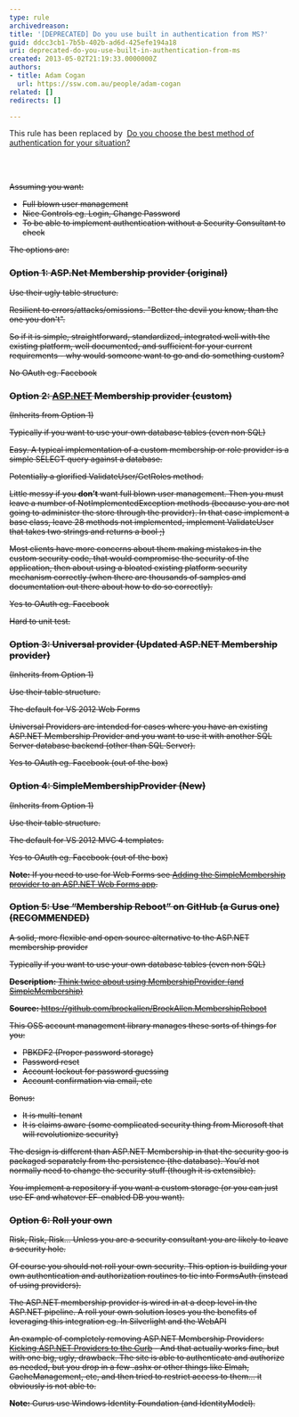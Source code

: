 ```yaml
---
type: rule
archivedreason: 
title: '[DEPRECATED] Do you use built in authentication from MS?'
guid: ddcc3cb1-7b5b-402b-ad6d-425efe194a18
uri: deprecated-do-you-use-built-in-authentication-from-ms
created: 2013-05-02T21:19:33.0000000Z
authors:
- title: Adam Cogan
  url: https://ssw.com.au/people/adam-cogan
related: []
redirects: []

---
```



<p class="ssw15-rteElement-GreyBox">​This rule has been replaced by&#160; ​<a href="/_layouts/15/FIXUPREDIRECT.ASPX?WebId=3dfc0e07-e23a-4cbb-aac2-e778b71166a2&amp;TermSetId=07da3ddf-0924-4cd2-a6d4-a4809ae20160&amp;TermId=afa18fb5-a263-4538-a54e-02c8bd78ad67">Do you choose the best method of authentication for your situation?​​​​</a></p>
<br><excerpt class='endintro'></excerpt><br>
<p style="text-decoration&#58;line-through;">Assuming you want&#58;</p><ul style="text-decoration&#58;line-through;"><li>Full blown user management</li><li>Nice Controls eg. Login, Change Password</li><li>To be able to implement authentication without a Security Consultant to check</li></ul><p style="text-decoration&#58;line-through;">The options are&#58;</p><h3 style="text-decoration&#58;line-through;">Option 1&#58; ASP.Net Membership provider (original)</h3><p style="text-decoration&#58;line-through;">Use their ugly table structure.</p><p style="text-decoration&#58;line-through;">Resilient to errors/attacks/omissions. &quot;Better the devil you know, than the one you don't&quot;.</p><p style="text-decoration&#58;line-through;">So if it is simple, straightforward, standardized, integrated well with the existing platform, well documented, and sufficient for your current requirements - why would someone want to go and do something custom?</p><p style="text-decoration&#58;line-through;">No OAuth eg. Facebook</p><h3 style="text-decoration&#58;line-through;">Option 2&#58; <a href="http&#58;//www.asp.net/" target="_blank">ASP.NET</a> Membership provider (custom)</h3><p style="text-decoration&#58;line-through;">(Inherits from Option 1)</p><p style="text-decoration&#58;line-through;">Typically if you want to use your own database tables (even non SQL)</p><p style="text-decoration&#58;line-through;">Easy. A typical implementation of a custom membership or role provider is a simple SELECT query against a database.</p><p style="text-decoration&#58;line-through;">Potentially a glorified ValidateUser/GetRoles method.</p><p style="text-decoration&#58;line-through;">Little messy if you <strong>don’t</strong> want full blown user management. Then you must leave a number of NotImplementedException methods (because you are not going to administer the store through the provider). In that case implement a base class, leave 28 methods not implemented, implement ValidateUser that takes two strings and returns a bool ;)</p><p style="text-decoration&#58;line-through;">Most clients have more concerns about them making mistakes in the custom security code, that would compromise the security of the application, then about using a bloated existing platform security mechanism correctly (when there are thousands of samples and documentation out there about how to do so correctly).</p><p style="text-decoration&#58;line-through;">Yes to OAuth eg. Facebook</p><p style="text-decoration&#58;line-through;">Hard to unit test.</p><h3 style="text-decoration&#58;line-through;">Option 3&#58; Universal provider (Updated ASP.NET Membership provider)</h3><p style="text-decoration&#58;line-through;">(Inherits from Option 1)</p><p style="text-decoration&#58;line-through;">Use their table structure.</p><p style="text-decoration&#58;line-through;">The default for VS 2012 Web Forms</p><p style="text-decoration&#58;line-through;">Universal Providers are intended for cases where you have an existing ASP.NET Membership Provider and you want to use it with another SQL Server database backend (other than SQL Server).</p><p style="text-decoration&#58;line-through;">Yes to OAuth eg. Facebook (out of the box)</p><h3 style="text-decoration&#58;line-through;">Option 4&#58; SimpleMembershipProvider (New)</h3><p style="text-decoration&#58;line-through;">(Inherits from Option 1)</p><p style="text-decoration&#58;line-through;">Use their table structure.</p><p style="text-decoration&#58;line-through;">The default for VS 2012 MVC 4 templates.</p><p style="text-decoration&#58;line-through;">Yes to OAuth eg. Facebook (out of the box)</p><p style="text-decoration&#58;line-through;"><strong>Note&#58;</strong> If you need to use for Web Forms see <a href="http&#58;//blogs.msmvps.com/luisabreu/blog/2012/09/24/adding-the-simplemembership-provider-to-an-asp-net-web-forms-app/" target="_blank">Adding the SimpleMembership provider to an ASP.NET Web Forms app</a>.</p><h3 style="text-decoration&#58;line-through;">Option 5&#58; Use “Membership Reboot” on GitHub (a Gurus one) (RECOMMENDED)</h3><p style="text-decoration&#58;line-through;">A solid, more flexible and open source alternative to the ASP.NET membership provider</p><p style="text-decoration&#58;line-through;">Typically if you want to use your own database tables (even non SQL)</p><p style="text-decoration&#58;line-through;"><strong>Description&#58;</strong> <a href="http&#58;//brockallen.com/2012/09/02/think-twice-about-using-membershipprovider-and-simplemembership/" target="_blank">Think twice about using MembershipProvider (and SimpleMembership)</a></p><p style="text-decoration&#58;line-through;"><strong>Source&#58;</strong> <a href="https&#58;//github.com/brockallen/BrockAllen.MembershipReboot" target="_blank">https&#58;//github.com/brockallen/BrockAllen.MembershipReboot</a></p><p style="text-decoration&#58;line-through;">This OSS account management library manages these sorts of things for you&#58;</p><ul style="text-decoration&#58;line-through;"><li>PBKDF2 (Proper password storage)</li><li>Password reset</li><li>Account lockout for password guessing</li><li>Account confirmation via email, etc</li></ul><p style="text-decoration&#58;line-through;">Bonus&#58;</p><ul style="text-decoration&#58;line-through;"><li>It is multi-tenant</li><li>It is claims aware (some complicated security thing from Microsoft that will revolutionize security)</li></ul><p style="text-decoration&#58;line-through;">The design is different than ASP.NET Membership in that the security goo is packaged separately from the persistence (the database). You’d not normally need to change the security stuff (though it is extensible).</p><p style="text-decoration&#58;line-through;">You implement a repository if you want a custom storage (or you can just use EF and whatever EF-enabled DB you want).</p><h3 style="text-decoration&#58;line-through;">Option 6&#58; Roll your own</h3><p style="text-decoration&#58;line-through;">Risk, Risk, Risk... Unless you are a security consultant you are likely to leave a security hole.</p><p style="text-decoration&#58;line-through;">Of course you should not roll your own security. This option is building your own authentication and authorization routines to tie into FormsAuth (instead of using providers).</p><p style="text-decoration&#58;line-through;">The ASP.NET membership provider is wired in at a deep level in the ASP.NET pipeline. A roll your own solution loses you the benefits of leveraging this integration eg. In Silverlight and the WebAPI</p><p style="text-decoration&#58;line-through;">An example of completely removing ASP.NET Membership Providers&#58; <a href="http&#58;//www.devproconnections.com/article/aspnet2/Kicking-ASP-NET-Providers-to-the-Curb-129584" target="_blank">Kicking ASP.NET Providers to the Curb</a> - And that actually works fine, but with one big, ugly, drawback. The site is able to authenticate and authorize as needed, but you drop in a few .ashx or other things like Elmah, CacheManagement, etc, and then tried to restrict access to them... it obviously is not able to.</p><p style="text-decoration&#58;line-through;"><strong>Note&#58;</strong> Gurus use Windows Identity Foundation (and IdentityModel).</p>



